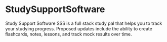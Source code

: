 # <b>S</b>tudy<b>S</b>upport<b>S</b>oftware
Study Support Software
SSS is a full stack study pal that helps you to track your studying progress.
Proposed updates include the ability to create flashcards, notes, lessons, and track mock results over time.
